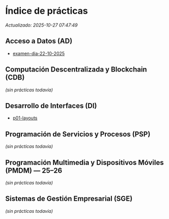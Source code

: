 <!-- Archivo generado automáticamente. Edita las prácticas en sus carpetas. -->
# Índice de prácticas

_Actualizado: 2025-10-27 07:47:49_

## Acceso a Datos (AD)

- [examen-dia-22-10-2025](01-acceso-datos//practicas/examen-dia-22-10-2025/README.md)

## Computación Descentralizada y Blockchain (CDB)

*(sin prácticas todavía)*

## Desarrollo de Interfaces (DI)

- [p01-layouts](03-desarrollo-interfaces//practicas/p01-layouts/README.md)

## Programación de Servicios y Procesos (PSP)

*(sin prácticas todavía)*

## Programación Multimedia y Dispositivos Móviles (PMDM) — 25–26

*(sin prácticas todavía)*

## Sistemas de Gestión Empresarial (SGE)

*(sin prácticas todavía)*

